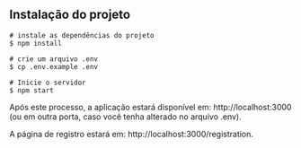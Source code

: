 ## Instalação do projeto 

```
# instale as dependências do projeto
$ npm install

# crie um arquivo .env
$ cp .env.example .env

# Inicie o servidor
$ npm start

```
Após este processo, a aplicação estará disponível em: http://localhost:3000 (ou em outra porta, caso você tenha alterado no arquivo .env).

A página de registro estará em: http://localhost:3000/registration.
